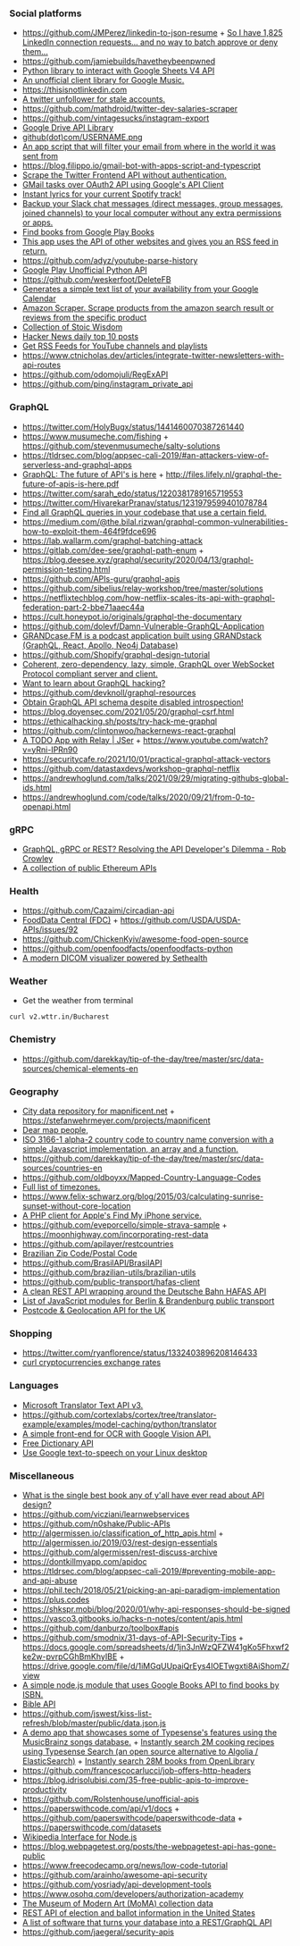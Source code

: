### Social platforms

- https://github.com/JMPerez/linkedin-to-json-resume + [So I have 1,825 LinkedIn connection requests... and no way to batch approve or deny them...](https://twitter.com/kentcdodds/status/1251865245133365250)
- https://github.com/jamiebuilds/havetheybeenpwned
- [Python library to interact with Google Sheets V4 API](https://github.com/socialpoint-labs/sheetfu)
- [An unofficial client library for Google Music.](https://github.com/simon-weber/gmusicapi)
- https://thisisnotlinkedin.com
- [A twitter unfollower for stale accounts.](https://github.com/wesbos/twitter-unfollower)
- https://github.com/mathdroid/twitter-dev-salaries-scraper
- https://github.com/vintagesucks/instagram-export
- [Google Drive API Library](https://github.com/terence410/ts-google-drive)
- [github(dot)com/USERNAME.png](https://twitter.com/mtliendo/status/1234911134932709376)
- [An app script that will filter your email from where in the world it was sent from](https://github.com/benjojo/Gmail_GeoIPTagger)
- https://blog.filippo.io/gmail-bot-with-apps-script-and-typescript
- [Scrape the Twitter Frontend API without authentication.](https://github.com/bisguzar/twitter-scraper)
- [GMail tasks over OAuth2 API using Google's API Client](https://github.com/abhishekkr/gmail-helper)
- [Instant lyrics for your current Spotify track!](https://github.com/gedrick/SpotifyKaraoke)
- [Backup your Slack chat messages (direct messages, group messages, joined channels) to your local computer without any extra permissions or apps.](https://github.com/t-tran/slack-chat-backup)
- [Find books from Google Play Books](https://github.com/liyasthomas/books)
- [This app uses the API of other websites and gives you an RSS feed in return.](https://github.com/stefansundin/rssbox)
- https://github.com/adyz/youtube-parse-history
- [Google Play Unofficial Python API](https://github.com/NoMore201/googleplay-api)
- https://github.com/weskerfoot/DeleteFB
- [Generates a simple text list of your availability from your Google Calendar](https://github.com/raineorshine/simplifiedavailability)
- [Amazon Scraper. Scrape products from the amazon search result or reviews from the specific product ](https://github.com/drawrowfly/amazon-product-api)
- [Collection of Stoic Wisdom](https://github.com/TomFrink/StoicPage)
- [Hacker News daily top 10 posts](https://github.com/headllines/hackernews-daily)
- [Get RSS Feeds for YouTube channels and playlists](https://github.com/faraixyz/youtube-x-rss)
- https://www.ctnicholas.dev/articles/integrate-twitter-newsletters-with-api-routes
- https://github.com/odomojuli/RegExAPI
- https://github.com/ping/instagram_private_api

### GraphQL

- https://twitter.com/HolyBugx/status/1441460070387261440
- https://www.musumeche.com/fishing + https://github.com/stevenmusumeche/salty-solutions
- https://tldrsec.com/blog/appsec-cali-2019/#an-attackers-view-of-serverless-and-graphql-apps
- [GraphQL: The future of API's is here](https://youtu.be/mj850EuHQHs) + http://files.lifely.nl/graphql-the-future-of-apis-is-here.pdf
- https://twitter.com/sarah_edo/status/1220381789165719553
- https://twitter.com/HivarekarPranav/status/1231979599401078784
- [Find all GraphQL queries in your codebase that use a certain field.](https://gist.github.com/stubailo/7a2071c4e568a185726c583073695bc0)
- https://medium.com/@the.bilal.rizwan/graphql-common-vulnerabilities-how-to-exploit-them-464f9fdce696
- https://lab.wallarm.com/graphql-batching-attack
- https://gitlab.com/dee-see/graphql-path-enum + https://blog.deesee.xyz/graphql/security/2020/04/13/graphql-permission-testing.html
- https://github.com/APIs-guru/graphql-apis
- https://github.com/sibelius/relay-workshop/tree/master/solutions
- https://netflixtechblog.com/how-netflix-scales-its-api-with-graphql-federation-part-2-bbe71aaec44a
- https://cult.honeypot.io/originals/graphql-the-documentary
- https://github.com/dolevf/Damn-Vulnerable-GraphQL-Application
- [GRANDcase.FM is a podcast application built using GRANDstack (GraphQL, React, Apollo, Neo4j Database)](https://github.com/johnymontana/grandcast.fm)
- https://github.com/Shopify/graphql-design-tutorial
- [Coherent, zero-dependency, lazy, simple, GraphQL over WebSocket Protocol compliant server and client.](https://github.com/enisdenjo/graphql-ws)
- [Want to learn about GraphQL hacking?](https://twitter.com/drunkrhin0/status/1375038146409271300)
- https://github.com/devknoll/graphql-resources
- [Obtain GraphQL API schema despite disabled introspection!](https://github.com/nikitastupin/clairvoyance)
- https://blog.doyensec.com/2021/05/20/graphql-csrf.html
- https://ethicalhacking.sh/posts/try-hack-me-graphql
- https://github.com/clintonwoo/hackernews-react-graphql
- [A TODO App with Relay | JSer](https://www.youtube.com/playlist?list=PLvx8w9g4qv_oIjs-sNY5MX3tcM7Spa8qP) + https://www.youtube.com/watch?v=yRni-IPRn90
- https://securitycafe.ro/2021/10/01/practical-graphql-attack-vectors
- https://github.com/datastaxdevs/workshop-graphql-netflix
- https://andrewhoglund.com/talks/2021/09/29/migrating-githubs-global-ids.html
- https://andrewhoglund.com/code/talks/2020/09/21/from-0-to-openapi.html

### gRPC

- [GraphQL, gRPC or REST? Resolving the API Developer's Dilemma - Rob Crowley](https://youtu.be/l_P6m3JTyp0)
- [A collection of public Ethereum APIs](https://github.com/prysmaticlabs/ethereumapis)

### Health

- https://github.com/Cazaimi/circadian-api
- [FoodData Central (FDC)](https://fdc.nal.usda.gov/about-us.html) + https://github.com/USDA/USDA-APIs/issues/92
- https://github.com/ChickenKyiv/awesome-food-open-source
- https://github.com/openfoodfacts/openfoodfacts-python
- [A modern DICOM visualizer powered by Sethealth](https://github.com/sethealth/openviewhealth)

### Weather

- Get the weather from terminal

```
curl v2.wttr.in/Bucharest
```

### Chemistry

- https://github.com/darekkay/tip-of-the-day/tree/master/src/data-sources/chemical-elements-en

### Geography

- [City data repository for mapnificent.net](https://github.com/mapnificent/mapnificent_cities) + https://stefanwehrmeyer.com/projects/mapnificent
- [Dear map people,](https://twitter.com/tmcw/status/1133165834677866496)
- [ISO 3166-1 alpha-2 country code to country name conversion with a simple Javascript implementation, an array and a function.](https://gist.github.com/maephisto/9228207)
- https://github.com/darekkay/tip-of-the-day/tree/master/src/data-sources/countries-en
- https://github.com/oldboyxx/Mapped-Country-Language-Codes
- [Full list of timezones.](https://github.com/dmfilipenko/timezones.json)
- https://www.felix-schwarz.org/blog/2015/03/calculating-sunrise-sunset-without-core-location
- [A PHP client for Apple's Find My iPhone service.](https://github.com/tylerhall/sosumi)
- https://github.com/eveporcello/simple-strava-sample + https://moonhighway.com/incorporating-rest-data
- https://github.com/apilayer/restcountries
- [Brazilian Zip Code/Postal Code](https://github.com/daniserafs/CepInfo)
- https://github.com/BrasilAPI/BrasilAPI
- https://github.com/brazilian-utils/brazilian-utils
- https://github.com/public-transport/hafas-client
- [A clean REST API wrapping around the Deutsche Bahn HAFAS API](https://github.com/derhuerst/db-rest)
- [List of JavaScript modules for Berlin & Brandenburg public transport](https://github.com/derhuerst/vbb-modules)
- [Postcode & Geolocation API for the UK](https://github.com/ideal-postcodes/postcodes.io)

### Shopping

- https://twitter.com/ryanflorence/status/1332403896208146433
- [curl cryptocurrencies exchange rates](https://github.com/chubin/rate.sx)

### Languages

- [Microsoft Translator Text API v3.](https://github.com/MicrosoftTranslator/Text-Translation-API-V3-NodeJS)
- https://github.com/cortexlabs/cortex/tree/translator-example/examples/model-caching/python/translator
- [A simple front-end for OCR with Google Vision API.](https://github.com/llll-org/vizor)
- [Free Dictionary API](https://github.com/meetDeveloper/freeDictionaryAPI)
- [Use Google text-to-speech on your Linux desktop](https://github.com/glutanimate/simple-google-tts)

### Miscellaneous

- [What is the single best book any of y'all have ever read about API design?](https://twitter.com/ShortJared/status/1377331662275534848)
- https://github.com/vicziani/learnwebservices
- https://github.com/n0shake/Public-APIs
- http://algermissen.io/classification_of_http_apis.html + http://algermissen.io/2019/03/rest-design-essentials
- https://github.com/algermissen/rest-discuss-archive
- https://dontkillmyapp.com/apidoc
- https://tldrsec.com/blog/appsec-cali-2019/#preventing-mobile-app-and-api-abuse
- https://phil.tech/2018/05/21/picking-an-api-paradigm-implementation
- https://plus.codes
- https://shkspr.mobi/blog/2020/01/why-api-responses-should-be-signed
- https://vasco3.gitbooks.io/hacks-n-notes/content/apis.html
- https://github.com/danburzo/toolbox#apis
- https://github.com/smodnix/31-days-of-API-Security-Tips + https://docs.google.com/spreadsheets/d/1jn3JnWzQFZW41gKo5Fhxwf2ke2w-pvrpCGhBmKhyIBE + https://drive.google.com/file/d/1iMGqUUpaiQrEys4IOETwgxti8AiShomZ/view
- [A simple node.js module that uses Google Books API to find books by ISBN.](https://github.com/palmerabollo/node-isbn)
- [Bible API](https://news.ycombinator.com/item?id=23737601)
- https://github.com/jswest/kiss-list-refresh/blob/master/public/data.json.js
- [A demo app that showcases some of Typesense's features using the MusicBrainz songs database.](https://github.com/typesense/showcase-songs-search) + [Instantly search 2M cooking recipes using Typesense Search (an open source alternative to Algolia / ElasticSearch)](https://news.ycombinator.com/item?id=25365397) + [Instantly search 28M books from OpenLibrary](https://news.ycombinator.com/item?id=25414389)
- https://github.com/francescocarlucci/job-offers-http-headers
- https://blog.idrisolubisi.com/35-free-public-apis-to-improve-productivity
- https://github.com/Rolstenhouse/unofficial-apis
- https://paperswithcode.com/api/v1/docs + https://github.com/paperswithcode/paperswithcode-data + https://paperswithcode.com/datasets
- [Wikipedia Interface for Node.js](https://github.com/dijs/wiki)
- https://blog.webpagetest.org/posts/the-webpagetest-api-has-gone-public
- https://www.freecodecamp.org/news/low-code-tutorial
- https://github.com/arainho/awesome-api-security
- https://github.com/yosriady/api-development-tools
- https://www.osohq.com/developers/authorization-academy
- [The Museum of Modern Art (MoMA) collection data](https://github.com/MuseumofModernArt/collection)
- [REST API of election and ballot information in the United States](https://github.com/open-austin/ballotapi)
- [A list of software that turns your database into a REST/GraphQL API](https://github.com/dbohdan/automatic-api)
- https://github.com/jaegeral/security-apis

